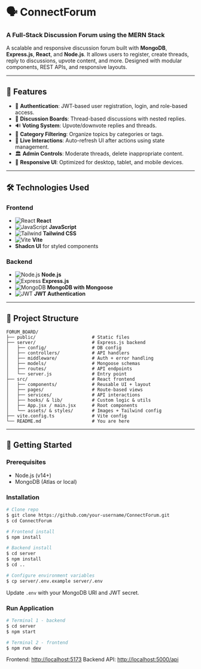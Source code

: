 # 🗣️ ConnectForum

### A Full-Stack Discussion Forum using the MERN Stack

A scalable and responsive discussion forum built with **MongoDB**, **Express.js**, **React**, and **Node.js**. It allows users to register, create threads, reply to discussions, upvote content, and more. Designed with modular components, REST APIs, and responsive layouts.

---

## 💪 Features

* 🔐 **Authentication**: JWT-based user registration, login, and role-based access.
* 📍 **Discussion Boards**: Thread-based discussions with nested replies.
* 🔊 **Voting System**: Upvote/downvote replies and threads.
* 📆 **Category Filtering**: Organize topics by categories or tags.
* 💬 **Live Interactions**: Auto-refresh UI after actions using state management.
* 🏛️ **Admin Controls**: Moderate threads, delete inappropriate content.
* 🎨 **Responsive UI**: Optimized for desktop, tablet, and mobile devices.

---

## 🛠️ Technologies Used

### Frontend

* ![React](https://img.shields.io/badge/React-20232A?style=flat\&logo=react) **React**
* ![JavaScript](https://img.shields.io/badge/JavaScript-F7DF1E?style=flat\&logo=javascript\&logoColor=black) **JavaScript**
* ![Tailwind](https://img.shields.io/badge/TailwindCSS-06B6D4?style=flat\&logo=tailwindcss) **Tailwind CSS**
* ![Vite](https://img.shields.io/badge/Vite-646CFF?style=flat\&logo=vite) **Vite**
* **Shadcn UI** for styled components

### Backend

* ![Node.js](https://img.shields.io/badge/Node.js-339933?style=flat\&logo=node.js) **Node.js**
* ![Express](https://img.shields.io/badge/Express-000000?style=flat\&logo=express) **Express.js**
* ![MongoDB](https://img.shields.io/badge/MongoDB-47A248?style=flat\&logo=mongodb) **MongoDB with Mongoose**
* ![JWT](https://img.shields.io/badge/JWT-black?style=flat\&logo=jsonwebtokens) **JWT Authentication**

---

## 📂 Project Structure

```
FORUM_BOARD/
├── public/                     # Static files
├── server/                     # Express.js backend
│   ├── config/                 # DB config
│   ├── controllers/            # API handlers
│   ├── middleware/             # Auth + error handling
│   ├── models/                 # Mongoose schemas
│   ├── routes/                 # API endpoints
│   └── server.js               # Entry point
├── src/                        # React frontend
│   ├── components/             # Reusable UI + layout
│   ├── pages/                  # Route-based views
│   ├── services/               # API interactions
│   ├── hooks/ & lib/           # Custom logic & utils
│   ├── App.jsx / main.jsx      # Root components
│   └── assets/ & styles/       # Images + Tailwind config
├── vite.config.ts              # Vite config
└── README.md                   # You are here
```

---

## 🚀 Getting Started

### Prerequisites

* Node.js (v14+)
* MongoDB (Atlas or local)

### Installation

```bash
# Clone repo
$ git clone https://github.com/your-username/ConnectForum.git
$ cd ConnectForum

# Frontend install
$ npm install

# Backend install
$ cd server
$ npm install
$ cd ..

# Configure environment variables
$ cp server/.env.example server/.env
```

Update `.env` with your MongoDB URI and JWT secret.

### Run Application

```bash
# Terminal 1 - backend
$ cd server
$ npm start

# Terminal 2 - frontend
$ npm run dev
```

Frontend: [http://localhost:5173](http://localhost:5173)
Backend API: [http://localhost:5000/api](http://localhost:5000/api)

